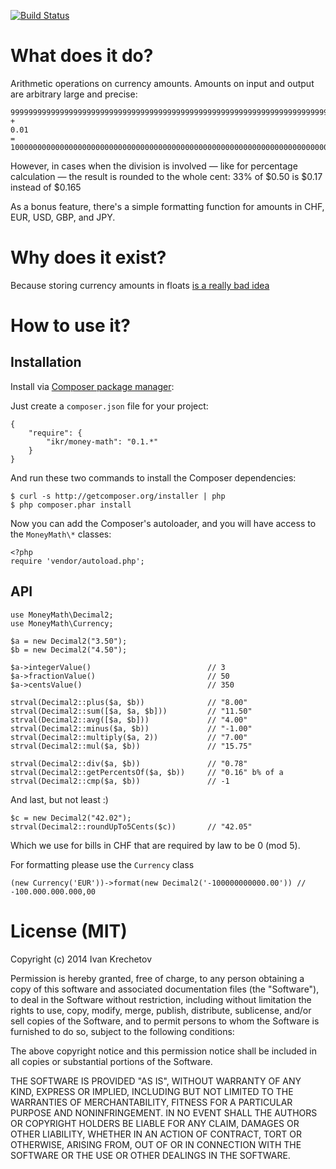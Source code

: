 [![Build Status](https://secure.travis-ci.org/ikr/money-math-php.png)](http://travis-ci.org/ikr/money-math-php)

# What does it do?

Arithmetic operations on currency amounts. Amounts on input and output are arbitrary large and
precise:

    99999999999999999999999999999999999999999999999999999999999999999999999999999999.99
    +
    0.01
    =
    100000000000000000000000000000000000000000000000000000000000000000000000000000000.00

However, in cases when the division is involved — like for percentage calculation — the result is
rounded to the whole cent: 33% of $0.50 is $0.17 instead of $0.165

As a bonus feature, there's a simple formatting function for amounts in CHF, EUR, USD, GBP, and JPY.

# Why does it exist?

Because storing currency amounts in floats [is a really bad idea](http://stackoverflow.com/questions/3730019/why-not-use-double-or-float-to-represent-currency)

# How to use it?

## Installation

Install via [Composer package manager](http://packagist.org):


Just create a `composer.json` file for your project:

    {
        "require": {
            "ikr/money-math": "0.1.*"
        }
    }

And run these two commands to install the Composer dependencies:

    $ curl -s http://getcomposer.org/installer | php
    $ php composer.phar install

Now you can add the Composer's autoloader, and you will have access to the `MoneyMath\*` classes:

    <?php
    require 'vendor/autoload.php';

## API

    use MoneyMath\Decimal2;
    use MoneyMath\Currency;

    $a = new Decimal2("3.50");
    $b = new Decimal2("4.50");

    $a->integerValue()                          // 3
    $a->fractionValue()                         // 50
    $a->centsValue()                            // 350

    strval(Decimal2::plus($a, $b))              // "8.00"
    strval(Decimal2::sum([$a, $a, $b]))         // "11.50"
    strval(Decimal2::avg([$a, $b]))             // "4.00"
    strval(Decimal2::minus($a, $b))             // "-1.00"
    strval(Decimal2::multiply($a, 2))           // "7.00"
    strval(Decimal2::mul($a, $b))               // "15.75"

    strval(Decimal2::div($a, $b))               // "0.78"
    strval(Decimal2::getPercentsOf($a, $b))     // "0.16" b% of a
    strval(Decimal2::cmp($a, $b))               // -1

And last, but not least :)

    $c = new Decimal2("42.02");
    strval(Decimal2::roundUpTo5Cents($c))       // "42.05"

Which we use for bills in CHF that are required by law to be 0 (mod 5).

For formatting please use the `Currency` class

    (new Currency('EUR'))->format(new Decimal2('-100000000000.00')) // -100.000.000.000,00

# License (MIT)

Copyright (c) 2014 Ivan Krechetov

Permission is hereby granted, free of charge, to any person obtaining a copy of this software and associated documentation files (the "Software"), to deal in the Software without restriction, including without limitation the rights to use, copy, modify, merge, publish, distribute, sublicense, and/or sell copies of the Software, and to permit persons to whom the Software is furnished to do so, subject to the following conditions:

The above copyright notice and this permission notice shall be included in all copies or substantial portions of the Software.

THE SOFTWARE IS PROVIDED "AS IS", WITHOUT WARRANTY OF ANY KIND, EXPRESS OR IMPLIED, INCLUDING BUT NOT LIMITED TO THE WARRANTIES OF MERCHANTABILITY, FITNESS FOR A PARTICULAR PURPOSE AND NONINFRINGEMENT. IN NO EVENT SHALL THE AUTHORS OR COPYRIGHT HOLDERS BE LIABLE FOR ANY CLAIM, DAMAGES OR OTHER LIABILITY, WHETHER IN AN ACTION OF CONTRACT, TORT OR OTHERWISE, ARISING FROM, OUT OF OR IN CONNECTION WITH THE SOFTWARE OR THE USE OR OTHER DEALINGS IN THE SOFTWARE.
